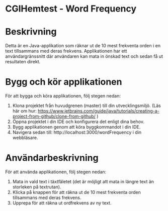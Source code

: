 # CGIHemtest - Word Frequency

# Beskrivning
Detta är en Java-applikation som räknar ut de 10 mest frekventa orden i en text tillsammans med deras frekvens. Applikationen har ett användargränssnitt där användaren kan mata in önskad text och sedan få ut resultaten direkt.

# Bygg och kör applikationen
För att bygga och köra applikationen, följ stegen nedan:

1. Klona projektet från huvudgrenen (master) till din utvecklingsmiljö. (Läs här om hur: https://www.jetbrains.com/guide/java/tutorials/creating-a-project-from-github/clone-from-github/ )
2. Öppna projektet i din IDE och konfigurera det enligt dina behov.
3. Bygg applikationen genom att köra byggkommandot i din IDE.
4. Navigera sedan till: http://localhost:3000/wordFrequency i din webbläsare.

# Användarbeskrivning
För att använda applikationen, följ stegen nedan:

1. Mata in vald text i täxtfäletet (det är möjligt att mata in längre text än storleken på textrutan).
2. Klicka på knappen för att räkna ut de 10 mest frekventa orden tillsammans med deras frekvens.
3. Upprepa för att räkna ut ordfrekvens av ny text. 
